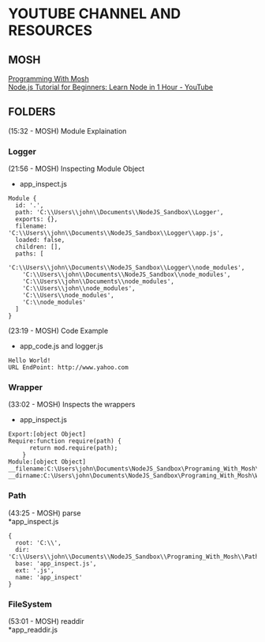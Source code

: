 # YOUTUBE CHANNEL AND RESOURCES
## MOSH       
[Programming With Mosh](https://www.youtube.com/c/programmingwithmosh)    
[Node.js Tutorial for Beginners: Learn Node in 1 Hour - YouTube](https://www.youtube.com/watch?v=TlB_eWDSMt4&t=799s)

## FOLDERS

(15:32 - MOSH) Module Explaination 

### Logger 
(21:56  - MOSH) Inspecting Module Object 
* app_inspect.js
```JS
Module {
  id: '.',
  path: 'C:\\Users\\john\\Documents\\NodeJS_Sandbox\\Logger',
  exports: {},
  filename: 'C:\\Users\\john\\Documents\\NodeJS_Sandbox\\Logger\\app.js',
  loaded: false,
  children: [],
  paths: [
    'C:\\Users\\john\\Documents\\NodeJS_Sandbox\\Logger\\node_modules',
    'C:\\Users\\john\\Documents\\NodeJS_Sandbox\\node_modules',
    'C:\\Users\\john\\Documents\\node_modules',
    'C:\\Users\\john\\node_modules',
    'C:\\Users\\node_modules',
    'C:\\node_modules'
  ]
}
```
(23:19 - MOSH) Code Example 
* app_code.js and logger.js
```JS
Hello World! 
URL EndPoint: http://www.yahoo.com
```

### Wrapper
(33:02 - MOSH) Inspects the wrappers
* app_inspect.js
```JS
Export:[object Object]
Require:function require(path) {
      return mod.require(path);
    }
Module:[object Object]
__filename:C:\Users\john\Documents\NodeJS_Sandbox\Programing_With_Mosh\Wrapper\app_inspect.js
__dirname:C:\Users\john\Documents\NodeJS_Sandbox\Programing_With_Mosh\Wrapper
```
### Path

(43:25  - MOSH) parse       
*app_inspect.js         
```JS
{
  root: 'C:\\',
  dir: 'C:\\Users\\john\\Documents\\NodeJS_Sandbox\\Programing_With_Mosh\\Path',
  base: 'app_inspect.js',
  ext: '.js',
  name: 'app_inspect'
}
```

### FileSystem

(53:01  - MOSH) readdir           
*app_readdir.js
